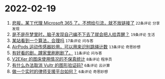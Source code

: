 # 2022-02-19

1. [悲报，某丁代理 Microsoft 365 了。不想给引流，就不放链接了](https://www.v2ex.com/t/834964) `22条评论` `分享发现`
1. [是不是在梦里时，脑子发现自己编不下去了就会把人给弄醒？](https://www.v2ex.com/t/834962) `19条评论` `生活`
1. [某站看到一个算法，合理吗](https://www.v2ex.com/t/834960) `17条评论` `问与答`
1. [AirPods 运动传感器妙用，可以用来识别跳绳计数](https://www.v2ex.com/t/834969) `13条评论` `奇思妙想`
1. [有好看的剧，蹲家里刷刷剧了。](https://www.v2ex.com/t/834968) `11条评论` `问与答`
1. [V2EXer 的图床使用情况的不保真统计](https://www.v2ex.com/t/834963) `8条评论` `程序员`
1. [有什么办法取消 Vultr 的图形验证码?](https://www.v2ex.com/t/834984) `6条评论` `云计算`
1. [做一个实时的律师支援平台如何？](https://www.v2ex.com/t/834977) `6条评论` `奇思妙想`
